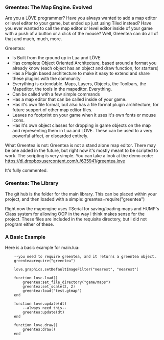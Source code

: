 ### Greentea: The Map Engine. Evolved
Are you a LÖVE programmer? Have you always wanted to add a map editor or level editor to your game, but ended up just using Tiled instead? Have you ever wanted to call the map editor or level editor inside of your game with a push of a button or a click of the mouse? Well, Greentea can do all of that and much, much, more. 

Greentea:
- Is Built from the ground up in Lua and LÖVE
- Has complete Object Oriented Architecture, based around a format you already know (each object has an object and draw function, for starters)
- Has a Plugin based architecture to make it easy to extend and share these plugins with the community
- Everything is extendable. Maps, Layers, Objects, the Toolbars, the Mapeditor, the tools in the mapeditor. Everything.
- Can be called with a few simple commands
- Has a map editor that can be called inside of your game.
- Has it's own file format, but also has a file format plugin architecture, for future support of other map editor files.
- Leaves no footprint on your game when it uses it's own fonts or mouse icons.
- Has it's own object classes for dropping in game objects on the map and representing them in Lua and LÖVE. These can be used to a very powerful affect, or discarded entirely.

What Greentea is not:
Greentea is not a stand alone map editor. There may be one added in the future, but right now it's mostly meant to be scripted to work. The scripting is very simple. You can take a look at the demo code:
<a href="https://dl.dropboxusercontent.com/u/635941/greentea.love">https://dl.dropboxusercontent.com/u/635941/greentea.love</a>

It's fully commented.

### Greentea: The Library
The git hub is the folder for the main library. This can be placed within your project, and then loaded with a simple:
greantea=require("greentea")

Right now the mapengine uses TSerial for saving/loading maps and HUMP's Class system for allowing OOP in the way I think makes sense for the project. These files are included in the requisite directory, but I did not program either of these.

### A Basic Example
Here is a basic example for main.lua:

		--you need to require greentea, and it returns a greentea object.
		greentea=require("greentea")

		love.graphics.setDefaultImageFilter("nearest", "nearest")
		
		function love.load()
			greentea:set_file_directory("game/maps")
			greentea:set_scale(2, 2)
			greentea:load("test.gtmap")
		end
		
		function love.update(dt)
			--always need this--
			greentea:update(dt)
		end
		
		function love.draw()
			greentea:draw()
		end



